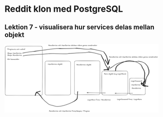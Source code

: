 # Reddit klon med PostgreSQL

## Lektion 7 - visualisera hur services delas mellan objekt

![illustration](https://github.com/PGBSNH24P-Databaser/reddit-klon/blob/main/db-lek7.png?raw=true)
